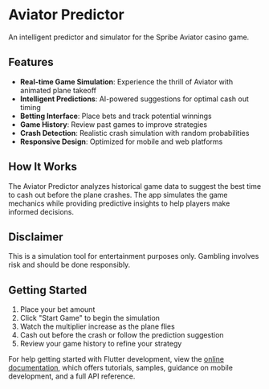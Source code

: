 # Aviator Predictor

An intelligent predictor and simulator for the Spribe Aviator casino game.

## Features

- **Real-time Game Simulation**: Experience the thrill of Aviator with animated plane takeoff
- **Intelligent Predictions**: AI-powered suggestions for optimal cash out timing
- **Betting Interface**: Place bets and track potential winnings
- **Game History**: Review past games to improve strategies
- **Crash Detection**: Realistic crash simulation with random probabilities
- **Responsive Design**: Optimized for mobile and web platforms

## How It Works

The Aviator Predictor analyzes historical game data to suggest the best time to cash out before the plane crashes. The app simulates the game mechanics while providing predictive insights to help players make informed decisions.

## Disclaimer

This is a simulation tool for entertainment purposes only. Gambling involves risk and should be done responsibly.

## Getting Started

1. Place your bet amount
2. Click "Start Game" to begin the simulation
3. Watch the multiplier increase as the plane flies
4. Cash out before the crash or follow the prediction suggestion
5. Review your game history to refine your strategy

For help getting started with Flutter development, view the
[online documentation](https://docs.flutter.dev/), which offers tutorials,
samples, guidance on mobile development, and a full API reference.